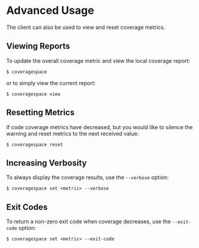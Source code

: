 # Advanced Usage

The client can also be used to view and reset coverage metrics.

## Viewing Reports

To update the overall coverage metric and view the local coverage report:

```text
$ coveragespace
```

or to simply view the current report:

```text
$ coveragespace view
```

## Resetting Metrics

If code coverage metrics have decreased, but you would like to silence the warning and reset metrics to the next received value:

```text
$ coveragespace reset
```

## Increasing Verbosity

To always display the coverage results, use the `--verbose` option:

```text
$ coveragespace set <metric> --verbose
```

## Exit Codes

To return a non-zero exit code when coverage decreases, use the `--exit-code` option:

```text
$ coveragespace set <metric> --exit-code
```
